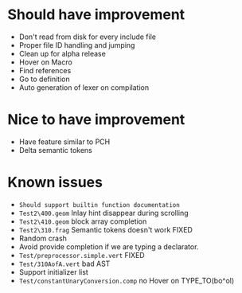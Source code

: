 # Should have improvement
- Don't read from disk for every include file
- Proper file ID handling and jumping
- Clean up for alpha release
- Hover on Macro
- Find references
- Go to definition
- Auto generation of lexer on compilation

# Nice to have improvement
- Have feature similar to PCH
- Delta semantic tokens

# Known issues
- `Should support builtin function documentation`
- `Test2\400.geom` Inlay hint disappear during scrolling
- `Test2\410.geom` block array completion
- `Test2\310.frag` Semantic tokens doesn't work FIXED
- Random crash
- Avoid provide completion if we are typing a declarator.
- `Test/preprocessor.simple.vert` FIXED
- `Test/310AofA.vert` bad AST
- Support initializer list
- `Test/constantUnaryConversion.comp` no Hover on TYPE_TO(bo^ol)